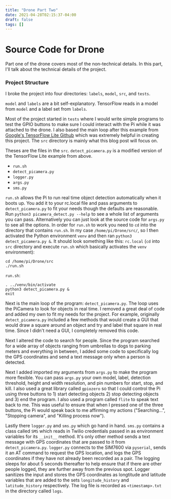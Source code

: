 ```yaml
---
title: "Drone Part Two"
date: 2021-04-28T02:15:37-04:00
draft: false
tags: []
---
```


# Source Code for Drone

Part one of the drone covers most of the non-technical details. In this part, I'll talk about the technical
details of the project.

### Project Structure

I broke the project into four directories: `labels`, `model`, `src`, and `tests`.

`model` and `labels` are a bit self-explanatory. TensorFlow reads in a model from `model`
and a label set from `labels`.

Most of the project started in `tests` where I would write simple programs to test the GPIO buttons to make sure
I could interact with the Pi while it was attached to the drone. I also based the main loop after this example from [Google's TensorFlow Lite Github](https://github.com/tensorflow/examples/tree/master/lite/examples/object_detection/raspberry_pi) which was extremely helpful in creating this project. The `src` directory is mainly what this blog post will focus on.

Theses are the files in the `src`. `detect_picamera.py` is a modified version of the TensorFlow Lite example from above.

- `run.sh`
- `detect_picamera.py`
- `logger.py`
- `args.py`
- `sms.py`

`run.sh` allows the Pi to run real time object detection automatically when it boots up. You add it to your rc.local file and pass arguments to `detect_picamera.py` to fit your needs though the defaults are reasonable. Run `python3 picamera_detect.py --help` to see a whole list of arguments you can pass. Alternatively you can just look at the source code for `args.py` to see all the options. In order for `run.sh` to work you need to `cd` into the directory that contains `run.sh`. In my case `/home/pi/Drone/src/`, so I then activated the Python environment `venv` and then ran `python3 detect_picamera.py &`. It should look something like this:
`rc.local` (`cd` into `src` directory and execute `run.sh` which basically activates the `venv` environment):

```
cd /home/pi/Drone/src
./run.sh
```

`run.sh`:

```
. ../venv/bin/activate
python3 detect_picamera.py &
exit
```

Next is the main loop of the program: `detect_picamera.py`. The loop uses the PiCamera to look for objects in real time. I removed a great deal of code and added my own to fit my needs for the project. For example,
originally `detect_picamera.py` included a few methods that would create a GUI that would draw a square around an object and try and label that square in real time. Since I didn't need a GUI, I completely removed
this code.

Next I altered the code to search for people. Since the program searched for a wide array of objects ranging from umbrellas to dogs to parking meters and everything in between, I added some code to specifically log the GPS coordinates and send a text message only when a person is detected.

Next I added imported my arguments from `args.py` to make the program more flexible. You can pass `args.py` your own model, label, detection threshold, height and width resolution, and pin numbers for start, stop, and kill. I also used a great library called `gpiozero` so that I could control the Pi using three buttons to 1) start detecting objects 2) stop detecting objects and 3) end the program. I also used a program called `flite` to speak text back to me. This was useful to ensure that when I pressed one of the three buttons, the Pi would speak back to me affirming my actions ("Searching...", "Stopping camera", and "Killing process now").

Lastly there `logger.py` and `sms.py` which go hand in hand. `sms.py` contains a class called `SMS` which reads in Twilio credentials passed in as environment variables for its `__init__` method. It's only other method sends a text message with GPS coordinates that are passed to it from `detect_picamera.py`. `logger.py` connects to the SIM7600 via `pyserial`, sends it an AT command to request the GPS location, and logs the GPS coordinates if they have not already been recorded as a pair. The logging sleeps for about 5 seconds thereafter to help ensure that if there are other people logged, they are further away from the previous spot. Logger sanitizes the input and stores the GPS coordinates as longtitude and latitude variables that are added to the sets `longitude_history` and `latitude_history` respectively. The log file is recorded as `<timestamp>.txt` in the directory called `logs`.
